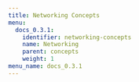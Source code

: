 ```yaml
---
title: Networking Concepts
menu:
  docs_0.3.1:
    identifier: networking-concepts
    name: Networking
    parent: concepts
    weight: 1
menu_name: docs_0.3.1
---
```


